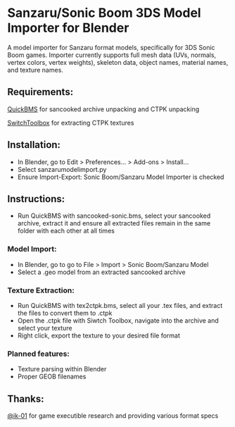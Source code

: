 # Sanzaru/Sonic Boom 3DS Model Importer for Blender

A model importer for Sanzaru format models, specifically for 3DS Sonic Boom games. Importer currently supports full mesh data (UVs, normals, vertex colors, vertex weights), skeleton data, object names, material names, and texture names. 


## Requirements:
[QuickBMS](https://aluigi.altervista.org/quickbms.htm) for sancooked archive unpacking and CTPK unpacking

[SwitchToolbox](https://github.com/KillzXGaming/Switch-Toolbox/releases) for extracting CTPK textures

## Installation:
- In Blender, go to Edit > Preferences... > Add-ons > Install... 
- Select sanzarumodelimport.py
- Ensure Import-Export: Sonic Boom/Sanzaru Model Importer is checked

## Instructions:
- Run QuickBMS with sancooked-sonic.bms, select your sancooked archive, extract it and ensure all extracted files remain in the same folder with each other at all times

### Model Import:
- In Blender, go to go to File > Import > Sonic Boom/Sanzaru Model
- Select a .geo model from an extracted sancooked archive

### Texture Extraction:
- Run QuickBMS with tex2ctpk.bms, select all your .tex files, and extract the files to convert them to .ctpk
- Open the .ctpk file with Siwtch Toolbox, navigate into the archive and select your texture
- Right click, export the texture to your desired file format

### Planned features:
- Texture parsing within Blender
- Proper GEOB filenames


## Thanks:
[@ik-01](https://github.com/ik-01) for game executible research and providing various format specs 
